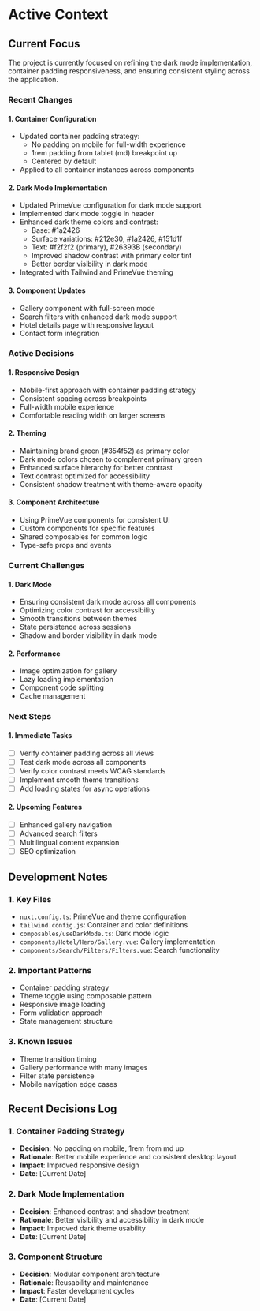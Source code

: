 # Active Context

## Current Focus

The project is currently focused on refining the dark mode implementation, container padding responsiveness, and ensuring consistent styling across the application.

### Recent Changes

#### 1. Container Configuration

- Updated container padding strategy:
  - No padding on mobile for full-width experience
  - 1rem padding from tablet (md) breakpoint up
  - Centered by default
- Applied to all container instances across components

#### 2. Dark Mode Implementation

- Updated PrimeVue configuration for dark mode support
- Implemented dark mode toggle in header
- Enhanced dark theme colors and contrast:
  - Base: #1a2426
  - Surface variations: #212e30, #1a2426, #151d1f
  - Text: #f2f2f2 (primary), #26393B (secondary)
  - Improved shadow contrast with primary color tint
  - Better border visibility in dark mode
- Integrated with Tailwind and PrimeVue theming

#### 3. Component Updates

- Gallery component with full-screen mode
- Search filters with enhanced dark mode support
- Hotel details page with responsive layout
- Contact form integration

### Active Decisions

#### 1. Responsive Design

- Mobile-first approach with container padding strategy
- Consistent spacing across breakpoints
- Full-width mobile experience
- Comfortable reading width on larger screens

#### 2. Theming

- Maintaining brand green (#354f52) as primary color
- Dark mode colors chosen to complement primary green
- Enhanced surface hierarchy for better contrast
- Text contrast optimized for accessibility
- Consistent shadow treatment with theme-aware opacity

#### 3. Component Architecture

- Using PrimeVue components for consistent UI
- Custom components for specific features
- Shared composables for common logic
- Type-safe props and events

### Current Challenges

#### 1. Dark Mode

- Ensuring consistent dark mode across all components
- Optimizing color contrast for accessibility
- Smooth transitions between themes
- State persistence across sessions
- Shadow and border visibility in dark mode

#### 2. Performance

- Image optimization for gallery
- Lazy loading implementation
- Component code splitting
- Cache management

### Next Steps

#### 1. Immediate Tasks

- [ ] Verify container padding across all views
- [ ] Test dark mode across all components
- [ ] Verify color contrast meets WCAG standards
- [ ] Implement smooth theme transitions
- [ ] Add loading states for async operations

#### 2. Upcoming Features

- [ ] Enhanced gallery navigation
- [ ] Advanced search filters
- [ ] Multilingual content expansion
- [ ] SEO optimization

## Development Notes

### 1. Key Files

- `nuxt.config.ts`: PrimeVue and theme configuration
- `tailwind.config.js`: Container and color definitions
- `composables/useDarkMode.ts`: Dark mode logic
- `components/Hotel/Hero/Gallery.vue`: Gallery implementation
- `components/Search/Filters/Filters.vue`: Search functionality

### 2. Important Patterns

- Container padding strategy
- Theme toggle using composable pattern
- Responsive image loading
- Form validation approach
- State management structure

### 3. Known Issues

- Theme transition timing
- Gallery performance with many images
- Filter state persistence
- Mobile navigation edge cases

## Recent Decisions Log

### 1. Container Padding Strategy

- **Decision**: No padding on mobile, 1rem from md up
- **Rationale**: Better mobile experience and consistent desktop layout
- **Impact**: Improved responsive design
- **Date**: [Current Date]

### 2. Dark Mode Implementation

- **Decision**: Enhanced contrast and shadow treatment
- **Rationale**: Better visibility and accessibility in dark mode
- **Impact**: Improved dark theme usability
- **Date**: [Current Date]

### 3. Component Structure

- **Decision**: Modular component architecture
- **Rationale**: Reusability and maintenance
- **Impact**: Faster development cycles
- **Date**: [Current Date]
